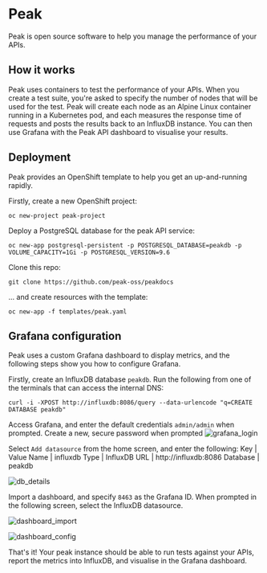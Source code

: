 # Peak

Peak is open source software to help you manage the performance of your APIs.

## How it works

Peak uses containers to test the performance of your APIs. When you create a test suite, you're asked to specify the number of nodes that will be used for the test. Peak will create each node as an Alpine Linux container running in a Kubernetes pod, and each measures the response time of requests and posts the results back to an InfluxDB instance. You can then use Grafana with the Peak API dashboard to visualise your results.

## Deployment

Peak provides an OpenShift template to help you get an up-and-running rapidly. 

Firstly, create a new OpenShift project:
```
oc new-project peak-project
```
Deploy a PostgreSQL database for the peak API service:
```
oc new-app postgresql-persistent -p POSTGRESQL_DATABASE=peakdb -p VOLUME_CAPACITY=1Gi -p POSTGRESQL_VERSION=9.6
```
Clone this repo:
```
git clone https://github.com/peak-oss/peakdocs
```
... and create resources with the template:
```
oc new-app -f templates/peak.yaml
```

## Grafana configuration

Peak uses a custom Grafana dashboard to display metrics, and the following steps show you how to configure Grafana.

Firstly, create an InfluxDB database `peakdb`. Run the following from one of the terminals that can access the internal DNS:
```
curl -i -XPOST http://influxdb:8086/query --data-urlencode "q=CREATE DATABASE peakdb"
```
Access Grafana, and enter the default credentials `admin/admin` when prompted. Create a new, secure password when prompted
![grafana_login](https://i.imgur.com/iu3hXqO.png)

Select `Add datasource` from the home screen, and enter the following:
Key | Value
Name | influxdb
Type | InfluxDB
URL | http://influxdb:8086
Database | peakdb

![db_details](https://i.imgur.com/rrpQPBg.png)

Import a dashboard, and specify `8463` as the Grafana ID. When prompted in the following screen, select the InfluxDB datasource.

![dashboard_import](https://i.imgur.com/c6NTCer.png)

![dashboard_config](https://i.imgur.com/BKqba25.png)

That's it! Your peak instance should be able to run tests against your APIs, report the metrics into InfluxDB, and visualise in the Grafana dashboard.
